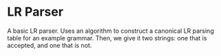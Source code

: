 # LR Parser
A basic LR parser. Uses an algorithm to construct a canonical LR parsing table
for an example grammar. Then, we give it two strings: one that is accepted, and one
that is not.
